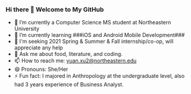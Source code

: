 ### Hi there 👋 Welcome to My GitHub


- 🔭 I’m currently a Computer Science MS student at Northeastern University 
- 🌱 I’m currently learning ###iOS and Android Mobile Development###
- 👯 I'm seeking 2021 Spring & Summer & Fall internship/co-op, will appreciate any help 
- 💬 Ask me about food, literature, and coding.
- 📫 How to reach me: yuan.xu2@northeastern.edu
- 😄 Pronouns: She/Her
- ⚡ Fun fact: I majored in Anthropology at the undergraduate level, also had 3 years experience of Business Analyst.
